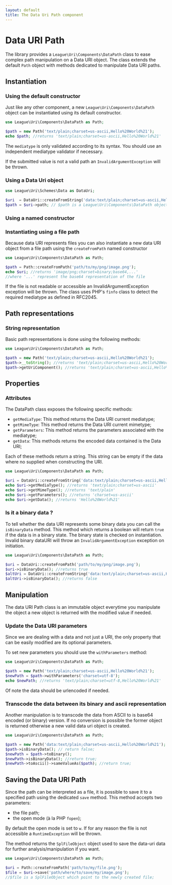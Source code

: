 ```yaml
---
layout: default
title: The Data Uri Path component
---
```


# Data URI Path

The library provides a `League\Uri\Components\DataPath` class to ease complex path manipulation on a Data URI object.  The class extends the default `Path` object with methods dedicated to manipulate Data URI paths.

## Instantiation

### Using the default constructor

Just like any other component, a new `League\Uri\Components\DataPath` object can be instantiated using its default constructor.

~~~php
use League\Uri\Components\DataPath as Path;

$path = new Path('text/plain;charset=us-ascii,Hello%20World%21');
echo $path; //returns 'text/plain;charset=us-ascii,Hello%20World%21'
~~~

<p class="message-notice">The <code>mediatype</code> is only validated according to its syntax. You should use an independent mediatype validator if necessary.</p>

<p class="message-warning">If the submitted value is not a valid path an <code>InvalidArgumentException</code> will be thrown.</p>

### Using a Data Uri object

~~~php
use League\Uri\Schemes\Data as DataUri;

$uri  = DataUri::createFromString('data:text/plain;charset=us-ascii,Hello%20World%21');
$path = $uri->path; // $path is a League\Uri\Components\DataPath object;
~~~

### Using a named constructor

### Instantiating using a file path

Because data URI represents files you can also instantiate a new data URI object from a file path using the `createFromPath` named constructor

~~~php
use League\Uri\Components\DataPath as Path;

$path = Path::createFromPath('path/to/my/png/image.png');
echo $uri; //returns 'image/png;charset=binary;base64,...'
//where '...' represent the base64 representation of the file
~~~

If the file is not readable or accessible an InvalidArgumentException exception will be thrown. The class uses PHP's `finfo` class to detect the required mediatype as defined in RFC2045.

## Path representations

### String representation

Basic path representations is done using the following methods:

~~~php
use League\Uri\Components\DataPath as Path;

$path = new Path('text/plain;charset=us-ascii,Hello%20World%21');
$path->__toString(); //returns 'text/plain;charset=us-ascii,Hello%20World%21'
$path->getUriComponent(); //returns 'text/plain;charset=us-ascii,Hello%20World%21'
~~~

## Properties

### Attributes

The DataPath class exposes the following specific methods:

- `getMediaType`: This method returns the Data URI current mediatype;
- `getMimeType`: This method returns the Data URI current mimetype;
- `getParameters`: This method returns the parameters associated with the mediatype;
- `getData`: This methods returns the encoded data contained is the Data URI;

Each of these methods return a string. This string can be empty if the data where no supplied when constructing the URI.

~~~php
use League\Uri\Components\DataPath as Path;

$uri = DataUri::createFromString('data:text/plain;charset=us-ascii,Hello%20World%21');
echo $uri->getMediaType(); //returns 'text/plain;charset=us-ascii'
echo $uri->getMimeType(); //returns 'text/plain'
echo $uri->getParameters(); //returns 'charset=us-ascii'
echo $uri->getData(); //returns 'Hello%20World%21'
~~~

### Is it a binary data ?

To tell whether the data URI represents some binary data you can call the `isBinaryData` method. This method which returns a boolean will return `true` if the data is in a binary state. The binary state is checked on instantiation. Invalid binary dataURI will throw an `InvalidArgumentException` exception on initiation.

~~~php
use League\Uri\Components\DataPath as Path;

$uri = DataUri::createFromPath('path/to/my/png/image.png');
$uri->isBinaryData(); //returns true
$altUri = DataUri::createFromString('data:text/plain;charset=us-ascii,Hello%20World%21');
$altUri->isBinaryData(); //returns false
~~~

## Manipulation

The data URI Path class is an immutable object everytime you manipulate the object a new object is returned with the modified value if needed.

### Update the Data URI parameters

Since we are dealing with a data and not just a URI, the only property that can be easily modified are its optional parameters.

To set new parameters you should use the `withParameters` method:

~~~php
use League\Uri\Components\DataPath as Path;

$path = new Path('text/plain;charset=us-ascii,Hello%20World%21');
$newPath = $path->withParameters('charset=utf-8');
echo $newPath; //returns 'text/plain;charset=utf-8,Hello%20World%21'
~~~

<p class="message-notice">Of note the data should be urlencoded if needed.</p>

### Transcode the data between its binary and ascii representation

Another manipulation is to transcode the data from ASCII to is base64 encoded (or binary) version. If no conversion is possible the former object is returned otherwise a new valid data uri object is created.

~~~php
use League\Uri\Components\DataPath as Path;

$path = new Path('data:text/plain;charset=us-ascii,Hello%20World%21');
$path->isBinaryData(); // return false;
$newPath = $path->toBinary();
$newPath->isBinaryData(); //return true;
$newPath->toAscii()->sameValueAs($path); //return true;
~~~

## Saving the Data URI Path

Since the path can be interpreted as a file, it is possible to save it to a specified path using the dedicated `save` method. This method accepts two parameters:

- the file path;
- the open mode (à la PHP `fopen`);

By default the open mode is set to `w`. If for any reason the file is not accessible a `RuntimeException` will be thrown.

The method returns the `SplFileObject` object used to save the data-uri data for further analysis/manipulation if you want.

~~~php
use League\Uri\Components\DataPath as Path;

$uri = Path::createFromPath('path/to/my/file.png');
$file = $uri->save('path/where/to/save/my/image.png');
//$file is a SplFileObject which point to the newly created file;
~~~
